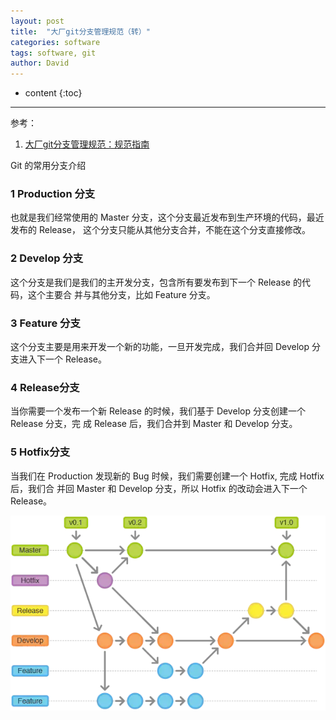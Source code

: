 ```yaml
---
layout: post
title:  "大厂git分支管理规范（转）"
categories: software
tags: software, git
author: David
---
```


* content
{:toc}

---

参考：
1. [大厂git分支管理规范：规范指南](https://mp.weixin.qq.com/s/NWIKSF29emmRwJCseq1pyQ)


Git 的常用分支介绍

### 1 Production 分支

也就是我们经常使用的 Master 分支，这个分支最近发布到生产环境的代码，最近发布的
Release， 这个分支只能从其他分支合并，不能在这个分支直接修改。

### 2 Develop 分支

这个分支是我们是我们的主开发分支，包含所有要发布到下一个 Release 的代码，这个主要合
并与其他分支，比如 Feature 分支。

### 3 Feature 分支

这个分支主要是用来开发一个新的功能，一旦开发完成，我们合并回 Develop 分支进入下一个
Release。

### 4 Release分支

当你需要一个发布一个新 Release 的时候，我们基于 Develop 分支创建一个 Release 分支，完
成 Release 后，我们合并到 Master 和 Develop 分支。

### 5 Hotfix分支

当我们在 Production 发现新的 Bug 时候，我们需要创建一个 Hotfix, 完成 Hotfix 后，我们合
并回 Master 和 Develop 分支，所以 Hotfix 的改动会进入下一个 Release。


![all branches block](https://github.com/titron/titron.github.io/raw/master/img/2023-09-13-git_branches.png)